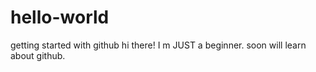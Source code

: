 # hello-world
getting started with github
hi there!
I m JUST a beginner.
soon will learn about github.
